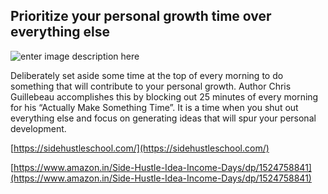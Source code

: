## Prioritize your personal growth time over everything else

![enter image description here](https://github.com/ksens/ksens.github.io/blob/master/img/WhatsApp-Image-2021-03-19-at-16.45.03-1-1024x1024.jpeg?raw=true)

Deliberately set aside some time at the top of every morning to do something that will contribute to your personal growth. Author Chris Guillebeau accomplishes this by blocking out 25 minutes of every morning for his “Actually Make Something Time”. It is a time when you shut out everything else and focus on generating ideas that will spur your personal development.

[https://sidehustleschool.com/](https://sidehustleschool.com/)

[https://www.amazon.in/Side-Hustle-Idea-Income-Days/dp/1524758841](https://www.amazon.in/Side-Hustle-Idea-Income-Days/dp/1524758841)
